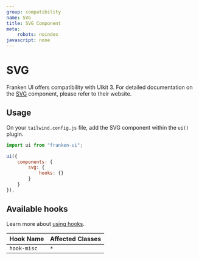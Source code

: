```yaml
---
group: compatibility
name: SVG
title: SVG Component
meta:
    robots: noindex
javascript: none
---
```


# SVG

Franken UI offers compatibility with UIkit 3. For detailed documentation on the <a class="font-medium underline underline-offset-4" href="https://getuikit.com/docs/svg" target="blank">SVG</a> component, please refer to their website.

## Usage

On your `tailwind.config.js` file, add the SVG component within the `ui()` plugin.

```javascript
import ui from "franken-ui";

ui({
    components: {
        svg: {
            hooks: {}
        }
    }
}),
```

## Available hooks

Learn more about [using hooks](/docs/introduction#using-hooks).

| Hook Name   | Affected Classes |
|-------------|------------------|
| `hook-misc` | `*`              |

